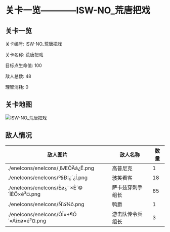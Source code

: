 # 关卡一览————ISW-NO_荒唐把戏


## 关卡一览

关卡编号: ISW-NO_荒唐把戏

关卡名称: 荒唐把戏

目标点生命值: 100

敌人总数: 48

理智消耗: 0


## 关卡地图
![ISW-NO_荒唐把戏](./oprMap/ISW-NO_荒唐把戏.png)

## 敌人情况

| 敌人图片 | 敌人名称 | 数量  |
|---------|-----|-----|
| ./eneIcons/eneIcons/¸ßÆÕÄá¿Ë.png| 高普尼克  |   1  |
| ./eneIcons/eneIcons/º§Ð¦¿´¿Í.png| 骇笑看客  |   18  |
| ./eneIcons/eneIcons/Èø¿¨×È´©´ÌÊÖ×é³¤.png| 萨卡兹穿刺手组长  |   65  |
| ./eneIcons/eneIcons/Ñ¼¾ô.png| 鸭爵  |   1  |
| ./eneIcons/eneIcons/ÓÎ»÷¶Ó´«Áî±ø×é³¤.png| 游击队传令兵组长  |   3  |
